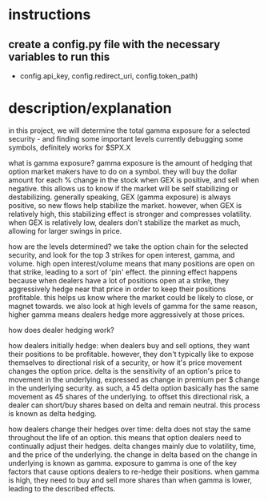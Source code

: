 # instructions
## create a config.py file with the necessary variables to run this
- config.api_key, config.redirect_uri, config.token_path)

# description/explanation
in this project, we will determine the total gamma exposure for a selected security - and finding some important levels
currently debugging some symbols, definitely works for $SPX.X

what is gamma exposure?
gamma exposure is the amount of hedging that option market makers have to do on a symbol.
they will buy the dollar amount for each % change in the stock when GEX is positive, and sell when negative.
this allows us to know if the market will be self stabilizing or destabilizing.
generally speaking, GEX (gamma exposure) is always positive, so new flows help stabilize the market.
however, when GEX is relatively high, this stabilizing effect is stronger and compresses volatility.
when GEX is relatively low, dealers don't stabilize the market as much, allowing for larger swings in price.

how are the levels determined?
we take the option chain for the selected security, and look for the top 3 strikes for open interest, gamma, and volume.
high open interest/volume means that many positions are open on that strike, leading to a sort of 'pin' effect.
the pinning effect happens because when dealers have a lot of positions open at a strike, they aggressively hedge near
that price in order to keep their positions profitable.
this helps us know where the market could be likely to close, or magnet towards.
we also look at high levels of gamma for the same reason, higher gamma means dealers hedge more aggressively at those
prices.

how does dealer hedging work?

how dealers initially hedge:
when dealers buy and sell options, they want their positions to be profitable.
however, they don't typically like to expose themselves to directional risk of a security, or how it's price movement
changes the option price.
delta is the sensitivity of an option's price to movement in the underlying, expressed as change in premium per $ change
in the underlying security.
as such, a 45 delta option basically has the same movement as 45 shares of the underlying.
to offset this directional risk, a dealer can short/buy shares based on delta and remain neutral.
this process is known as delta hedging.

how dealers change their hedges over time:
delta does not stay the same throughout the life of an option.
this means that option dealers need to continually adjust their hedges.
delta changes mainly due to volatility, time, and the price of the underlying.
the change in delta based on the change in underlying is known as gamma.
exposure to gamma is one of the key factors that cause options dealers to re-hedge their positions.
when gamma is high, they need to buy and sell more shares than when gamma is lower, leading to the described effects.


